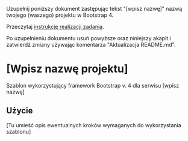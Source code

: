Uzupełnij poniższy dokument zastępując tekst "[wpisz nazwę]" nazwą
twojego (waszego) projektu w Bootstrap 4.

Przeczytaj [instrukcję realizacji zadania](doc/zadanie.md).

Po uzupełnieniu dokumentu usuń powyższe oraz niniejszy akapit
i zatwierdź zmiany używając komentarza "Aktualizacja README.md".

# [Wpisz nazwę projektu]
Szablon wykorzystujący framework Bootstrap v. 4 dla serwisu [wpisz nazwę]

## Użycie
[Tu umieść opis ewentualnych kroków wymaganych do wykorzystania szablonu]
